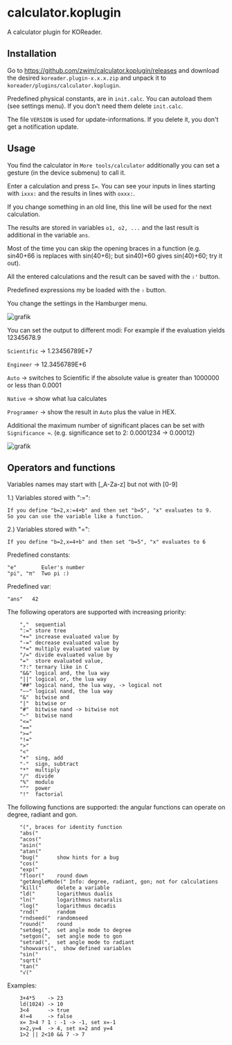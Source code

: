 # calculator.koplugin
A calculator plugin for KOReader.

## Installation
Go to https://github.com/zwim/calculator.koplugin/releases and download the desired `koreader.plugin-x.x.x.zip` and unpack it to `koreader/plugins/calculator.koplugin`.

Predefined physical constants, are in `init.calc`. You can autoload them (see settings menu). If you don't need them delete `init.calc`.

The file `VERSION` is used for update-informations. If you delete it, you don't get a notification update.


## Usage

You find the calculator in `More tools/calculator` additionally you can set a gesture (in the device submenu) to call it.

Enter a calculation and press `Σ=`. You can see your inputs in lines starting with `ixxx:` and the results in lines with `oxxx:`.

If you change something in an old line, this line will be used for the next calculation.

The results are stored in variables `o1, o2, ...` and the last result is additional in the variable `ans`.

Most of the time you can skip the opening braces in a function (e.g. sin40+66 is replaces with sin(40+6); but sin40)+60 gives sin(40)+60; try it out).

All the entered calculations and the result can be saved with the `⇩'` button.

Predefined expressions my be loaded with the `⇧` button.

You change the settings in the Hamburger menu.


![grafik](https://user-images.githubusercontent.com/36999612/121774303-3af12000-cb82-11eb-94c9-a0248b33c060.png)

You can set the output to different modi: For example if the evaluation yields 12345678.9

`Scientific` -> 1.23456789E+7

`Engineer` -> 12.3456789E+6 

`Auto` -> switches to Scientific if the absolute value is greater than 1000000 or less than 0.0001

`Native` -> show what lua calculates

`Programmer` -> show the result in `Auto` plus the value in HEX.

Additional the maximum number of significant places can be set with `Significance ≈`. (e.g. significance set to 2: 0.0001234 -> 0.00012)

![grafik](https://user-images.githubusercontent.com/36999612/121774734-139b5280-cb84-11eb-8a80-85df783ea1f4.png)


## Operators and functions

Variables names may start with [_A-Za-z] but not with [0-9]

1.) Variables stored with ":=":

    If you define "b=2,x:=4+b" and then set "b=5", "x" evaluates to 9.
    So you can use the variable like a function.

2.) Variables stored with "=":

    If you define "b=2,x=4+b" and then set "b=5", "x" evaluates to 6

Predefined constants:

    "e"        Euler's number
    "pi", "π"  Two pi :)

Predefined var:

    "ans"   42

The following operators are supported with increasing priority:
```
    ","  sequential
    ":=" store tree
    "+=" increase evaluated value by
    "-=" decrease evaluated value by
    "*=" multiply evaluated value by
    "/=" divide evaluated value by
    "="  store evaluated value,
    "?:" ternary like in C
    "&&" logical and, the lua way
    "||" logical or, the lua way
    "##" logical nand, the lua way, -> logical not
    "~~" logical nand, the lua way
    "&"  bitwise and
    "|"  bitwise or
    "#"  bitwise nand -> bitwise not
    "~"  bitwise nand
    "<="
    "=="
    ">="
    "!="
    ">"
    "<"
    "+"  sing, add
    "-"  sign, subtract
    "*"  multiply
    "/"  divide
    "%"  modulo
    "^"  power
    "!"  factorial
```

The following functions are supported:
the angular functions can operate on degree, radiant and gon.
```
    "(", braces for identity function
    "abs("
    "acos("
    "asin("
    "atan("
    "bug("      show hints for a bug
    "cos("
    "exp("
    "floor("    round down
    "getAngleMode(" Info: degree, radiant, gon; not for calculations
    "kill("     delete a variable
    "ld("       logarithmus dualis
    "ln("       logarithmus naturalis
    "log("      logarithmus decadis
    "rnd("      random
    "rndseed("  randomseed
    "round("    round
    "setdeg(",  set angle mode to degree
    "setgon(",  set angle mode to gon
    "setrad(",  set angle mode to radiant
    "showvars(",  show defined variables
    "sin("
    "sqrt("
    "tan("
    "√("
```

Examples:
```
    3+4*5    -> 23
    ld(1024) -> 10
    3<4      -> true
    4!=4     -> false
    x= 3>4 ? 1 : -1 -> -1, set x=-1
    x=2,y=4  -> 4, set x=2 and y=4
    1>2 || 2<10 && 7 -> 7
```
